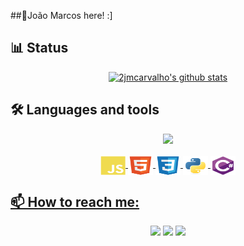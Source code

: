 ##👋João Marcos here! :]

## 📊 Status

<section align='center'>
<a href="https://github.com/2jmcarvalho"><img height ="" src="https://github-readme-streak-stats.herokuapp.com/?user=2jmcarvalho&theme=cobalt&hide_border=true)" alt="2jmcarvalho's github stats" /></a>
</section>


## 🛠️ Languages and tools
<div>
<section align='center'>
  <a href="https://github.com/2jmcarvalho"/>
  <img height ="em" src="https://github-readme-stats.vercel.app/api/top-langs/?username=2jmcarvalho&layout=compact&theme=radical"/>
</section>
</div>



</div>

<div style="display: inline_block"><br>
  <section align='center'>
  <img align="center" alt="Js" height="30" width="40" src="https://raw.githubusercontent.com/devicons/devicon/master/icons/javascript/javascript-plain.svg">
  <img align="center" alt="HTML" height="30" width="40" src="https://raw.githubusercontent.com/devicons/devicon/master/icons/html5/html5-original.svg">
  <img align="center" alt="CSS" height="30" width="40" src="https://raw.githubusercontent.com/devicons/devicon/master/icons/css3/css3-original.svg">
  <img align="center" alt="Python" height="30" width="40" src="https://raw.githubusercontent.com/devicons/devicon/master/icons/python/python-original.svg">
  <img align="center" alt="Csharp" height="30" width="40" src="https://raw.githubusercontent.com/devicons/devicon/master/icons/csharp/csharp-original.svg">
   </section>
</div>

## 📫 How to reach me:
<div>
  <section align='center'>
  
  <a href = "mailto:2jmcarvalho@gmail.com"><img src="https://img.shields.io/badge/Gmail-D14836?style=for-the-badge&logo=gmail&logoColor=white" target="_blank"></a>
  <a href="https://www.linkedin.com/in/joaom-s-carvalho/" target="_blank"><img src="https://img.shields.io/badge/-LinkedIn-%230077B5?style=for-the-badge&logo=linkedin&logoColor=white" target="_blank"></a>
  <a href="https://instagram.com/jm.carv4lho" target="_blank"><img src="https://img.shields.io/badge/-Instagram-%23E4405F?style=for-the-badge&logo=instagram&logoColor=white" target="_blank"></a>
  </section>
</div>
<div>

<!--
**2jmcarvalho/2jmcarvalho** is a ✨ _special_ ✨ repository because its `README.md` (this file) appears on your GitHub profile.

Here are some ideas to get you started:

- 🔭 I’m currently working on ...
- 🌱 I’m currently learning ...
- 👯 I’m looking to collaborate on ...
- 🤔 I’m looking for help with ...
- 💬 Ask me about ...
- 📫 How to reach me: ...
- 😄 Pronouns: ...
- ⚡ Fun fact: ...
-->
